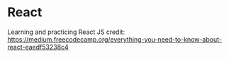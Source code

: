 # React
Learning and practicing React JS
credit: https://medium.freecodecamp.org/everything-you-need-to-know-about-react-eaedf53238c4
